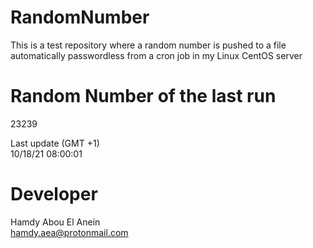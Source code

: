 # RandomNumber    
This is a test repository where a random number is pushed to a file automatically passwordless from a cron job in my Linux CentOS server    
# Random Number of the last run   
23239
      
Last update (GMT +1)    
10/18/21 08:00:01
# Developer    
Hamdy Abou El Anein   
hamdy.aea@protonmail.com

